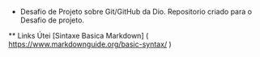 * Desafio de Projeto sobre Git/GitHub da Dio.
 Repositorio criado para o Desafio de projeto.

** Links Útei [Sintaxe Basica Markdown] ( https://www.markdownguide.org/basic-syntax/ )
